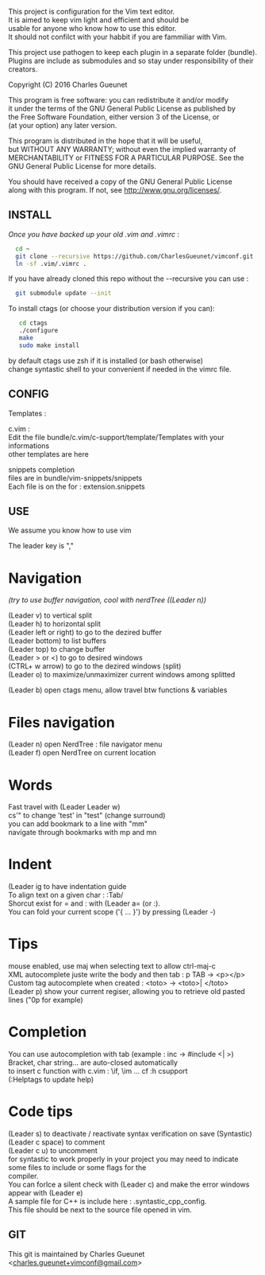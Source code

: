 
This project is configuration for the Vim text editor.  
It is aimed to keep vim light and efficient and should be  
usable for anyone who know how to use this editor.  
It should not confilct with your habbit if you are fammiliar with Vim.  

This project use pathogen to keep each plugin in a separate folder (bundle).  
Plugins are include as submodules and so stay under responsibility of their creators.  

Copyright (C) 2016 Charles Gueunet  

This program is free software: you can redistribute it and/or modify  
it under the terms of the GNU General Public License as published by  
the Free Software Foundation, either version 3 of the License, or  
(at your option) any later version.  

This program is distributed in the hope that it will be useful,  
but WITHOUT ANY WARRANTY; without even the implied warranty of  
MERCHANTABILITY or FITNESS FOR A PARTICULAR PURPOSE.  See the  
GNU General Public License for more details.  

You should have received a copy of the GNU General Public License  
along with this program.  If not, see <http://www.gnu.org/licenses/>.  

INSTALL  
-------  

*Once you have backed up your old .vim and .vimrc* :  

```bash  
  cd ~  
  git clone --recursive https://github.com/CharlesGueunet/vimconf.git .vim  
  ln -sf .vim/.vimrc .  
```  

If you have already cloned this repo without the --recursive you can use :  

```bash  
  git submodule update --init  
```  

To install ctags (or choose your distribution version if you can):  
```bash  
   cd ctags  
   ./configure  
   make  
   sudo make install  
```  
by default ctags use zsh if it is installed (or bash otherwise)  
change syntastic shell to your convenient if needed in the vimrc file.  


CONFIG  
------  

Templates :  

c.vim :  
  Edit the file bundle/c.vim/c-support/template/Templates with your informations  
  other templates are here  

snippets completion  
  files are in bundle/vim-snippets/snippets  
  Each file is on the for : extension.snippets  

USE  
---  

We assume you know how to use vim  

The leader key is ","  

# Navigation   
  *(try to use buffer navigation, cool with nerdTree ((Leader n))*  

  (Leader v) to vertical split  
  (Leader h) to horizontal split  
  (Leader left or right) to go to the dezired buffer  
  (Leader bottom) to list buffers  
  (Leader top) to change buffer  
  (Leader \> or \<) to go to desired windows  
  (CTRL+ w  arrow) to go to the dezired windows (split)  
  (Leader o) to maximize/unmaximizer current windows among splitted  

  (Leader b) open ctags menu, allow travel btw functions & variables  

# Files navigation  
  (Leader n) open NerdTree : file navigator menu  
  (Leader f) open NerdTree on current location  

# Words  
  Fast travel with (Leader Leader w)  
  cs'" to change 'test' in "test" (change surround)  
  you can add bookmark to a line with "mm"  
      navigate through bookmarks with mp and mn  

# Indent  
  (Leader ig to have indentation guide  
  To align text on a given char : :Tab/<char>  
  Shorcut exist for = and : with (Leader a= (or :).  
  You can fold your current scope ('{ ... }') by pressing (Leader -)  

# Tips  
  mouse enabled, use maj when selecting text to allow ctrl-maj-c  
  XML autocomplete juste write the body and then tab : p TAB -> \<p\>\</p\>  
     Custom tag autocomplete when created : \<toto\> -\> \<toto\>| \</toto\>  
  (Leader p) show your current regiser, allowing you to retrieve old pasted lines ("0p for example)  

# Completion  
  You can use autocompletion with tab (example : inc<tab> -> #include <| >)  
  Bracket, char string... are auto-closed automatically  
  to insert c function with c.vim : \if, \im ... cf :h csupport  
  (:Helptags to update help)  

# Code tips  
  (Leader s) to deactivate / reactivate syntax verification on save (Syntastic)  
  (Leader c space) to comment  
  (Leader c u)     to uncomment  
  for syntastic to work properly in your project you may need to indicate some files to include or some flags for the  
  compiler.  
  You can forlce a silent check with (Leader c) and make the error windows appear with (Leader e)  
  A sample file for C++ is include here : .syntastic\_cpp\_config.  
  This file should be next to the source file opened in vim.  

GIT  
---  

This git is maintained by Charles Gueunet \<charles.gueunet+vimconf@gmail.com\>  

